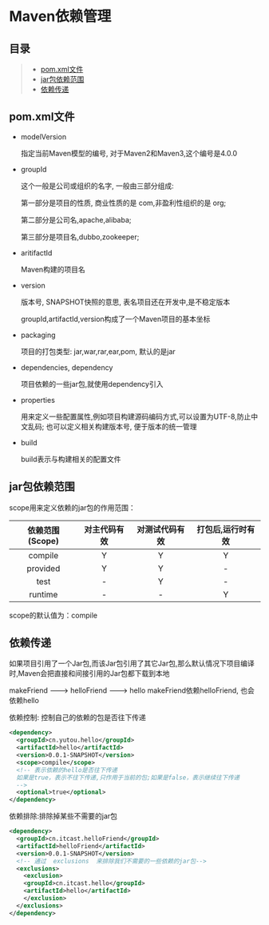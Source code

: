 # Maven依赖管理

## 目录

> * [pom.xml文件](#"chapter1")
> * [jar包依赖范围](#chapter2)
> * [依赖传递](#chapter3)

## pom.xml文件 <a id="chapter1"></a>

- modelVersion

  指定当前Maven模型的编号, 对于Maven2和Maven3,这个编号是4.0.0

- groupId

  这个一般是公司或组织的名字, 一般由三部分组成:

  第一部分是项目的性质, 商业性质的是 com,非盈利性组织的是 org;

  第二部分是公司名,apache,alibaba;

  第三部分是项目名,dubbo,zookeeper;

- aritifactId

  Maven构建的项目名

- version

  版本号, SNAPSHOT快照的意思, 表名项目还在开发中,是不稳定版本

  groupId,artifactId,version构成了一个Maven项目的基本坐标

- packaging

  项目的打包类型: jar,war,rar,ear,pom, 默认的是jar

- dependencies, dependency

  项目依赖的一些jar包,就使用dependency引入

- properties

  用来定义一些配置属性,例如项目构建源码编码方式,可以设置为UTF-8,防止中文乱码; 也可以定义相关构建版本号, 便于版本的统一管理

- build

  build表示与构建相关的配置文件

## jar包依赖范围 <a id="chapter2"></a>

scope用来定义依赖的jar包的作用范围：

| 依赖范围(Scope) | 对主代码有效 | 对测试代码有效 | 打包后,运行时有效 |
| :-------------: | :----------: | :------------: | :---------------: |
|     compile     |      Y       |       Y        |         Y         |
|    provided     |      Y       |       Y        |         -         |
|      test       |      -       |       Y        |         -         |
|     runtime     |      -       |       -        |         Y         |

scope的默认值为：compile

## 依赖传递 <a id="chapter3"></a>

如果项目引用了一个Jar包,而该Jar包引用了其它Jar包,那么默认情况下项目编译时,Maven会把直接和间接引用的Jar包都下载到本地

makeFriend ---> helloFriend ---> hello	makeFriend依赖helloFriend, 也会依赖hello

依赖控制: 控制自己的依赖的包是否往下传递

```xml
<dependency>
  <groupId>cn.yutou.hello</groupId>
  <artifactId>hello</artifactId>
  <version>0.0.1-SNAPSHOT</version>
  <scope>compile</scope>
  <!-- 表示依赖的hello是否往下传递
  如果是true，表示不往下传递,只作用于当前的包;如果是false，表示继续往下传递
  -->
  <optional>true</optional>
</dependency>
```

依赖排除:排除掉某些不需要的jar包

```xml
<dependency>
  <groupId>cn.itcast.helloFriend</groupId>
  <artifactId>helloFriend</artifactId>
  <version>0.0.1-SNAPSHOT</version>
  <!-- 通过  exclusions  来排除我们不需要的一些依赖的jar包-->
  <exclusions>
    <exclusion>
    <groupId>cn.itcast.hello</groupId>
    <artifactId>hello</artifactId>
    </exclusion>
  </exclusions>
</dependency>
```

